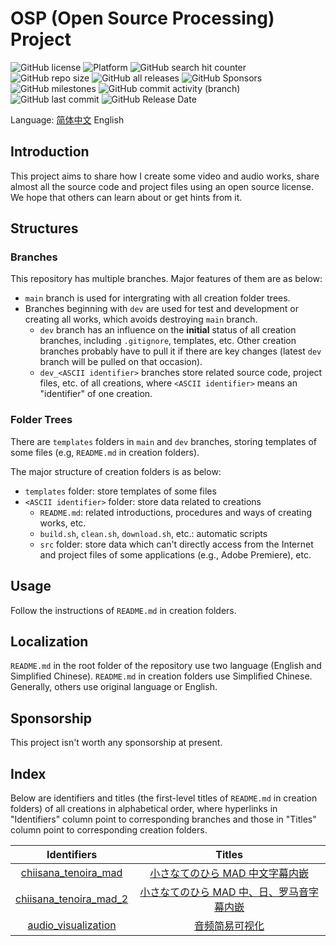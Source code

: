 # OSP (Open Source Processing) Project

![GitHub license](https://img.shields.io/github/license/LittleYe233/PersonalCreation?style=flat-square) ![Platform](https://img.shields.io/badge/platform-Windows%20|%20Linux%20|%20OS%20X-lightgrey?style=flat-square) ![GitHub search hit counter](https://img.shields.io/github/search/LittleYe233/PersonalCreation/main?style=flat-square&label=main%20hit%20counter&color=blueviolet) ![GitHub repo size](https://img.shields.io/github/repo-size/LittleYe233/PersonalCreation?style=flat-square&color=pink) ![GitHub all releases](https://img.shields.io/github/downloads/LittleYe233/PersonalCreation/total?style=flat-square) ![GitHub Sponsors](https://img.shields.io/github/sponsors/LittleYe233?style=flat-square) ![GitHub milestones](https://img.shields.io/github/milestones/all/LittleYe233/PersonalCreation?style=flat-square&color=red) ![GitHub commit activity (branch)](https://img.shields.io/github/commit-activity/w/LittleYe233/PersonalCreation/main?color=darkgreen&label=main%20commit%20activity&style=flat-square) ![GitHub last commit](https://img.shields.io/github/last-commit/LittleYe233/PersonalCreation?style=flat-square) ![GitHub Release Date](https://img.shields.io/github/release-date/LittleYe233/PersonalCreation?style=flat-square)

Language: [简体中文](/README.zh-chs.md) English

## Introduction

This project aims to share how I create some video and audio works, share almost all the source code and project files using an open source license. We hope that others can learn about or get hints from it.

## Structures

### Branches

This repository has multiple branches. Major features of them are as below:

- `main` branch is used for intergrating with all creation folder trees.
- Branches beginning with `dev` are used for test and development or creating all works, which avoids destroying `main` branch.
  - `dev` branch has an influence on the **initial** status of all creation branches, including `.gitignore`, templates, etc. Other creation branches probably have to pull it if there are key changes (latest `dev` branch will be pulled on that occasion).
  - `dev_<ASCII identifier>` branches store related source code, project files, etc. of all creations, where `<ASCII identifier>` means an "identifier" of one creation.

### Folder Trees

There are `templates` folders in `main` and `dev` branches, storing templates of some files (e.g, `README.md` in creation folders).

The major structure of creation folders is as below:

- `templates` folder: store templates of some files
- `<ASCII identifier>` folder: store data related to creations
  - `README.md`: related introductions, procedures and ways of creating works, etc.
  - `build.sh`, `clean.sh`, `download.sh`, etc.: automatic scripts
  - `src` folder: store data which can't directly access from the Internet and project files of some applications (e.g., Adobe Premiere), etc.

## Usage

Follow the instructions of `README.md` in creation folders.

## Localization

`README.md` in the root folder of the repository use two language (English and Simplified Chinese). `README.md` in creation folders use Simplified Chinese. Generally, others use original language or English.

## Sponsorship

This project isn't worth any sponsorship at present.

## Index

Below are identifiers and titles (the first-level titles of `README.md` in creation folders) of all creations in alphabetical order, where hyperlinks in "Identifiers" column point to corresponding branches and those in "Titles" column point to corresponding creation folders.

| Identifiers | Titles |
| :-: | :-: |
| [chiisana_tenoira_mad](https://github.com/LittleYe233/PersonalCreation/tree/dev_chiisana_tenohira_mad) | [小さなてのひら MAD 中文字幕内嵌](https://github.com/LittleYe233/PersonalCreation/tree/dev_chiisana_tenohira_mad/chiisana_tenohira_mad) |
| [chiisana_tenoira_mad_2](https://github.com/LittleYe233/PersonalCreation/tree/dev_chiisana_tenohira_mad_2) | [小さなてのひら MAD 中、日、罗马音字幕内嵌](https://github.com/LittleYe233/PersonalCreation/tree/dev_chiisana_tenohira_mad_2/chiisana_tenohira_mad_2) |
| [audio_visualization](https://github.com/LittleYe233/PersonalCreation/tree/dev_audio_visualization) | [音频简易可视化](https://github.com/LittleYe233/PersonalCreation/tree/dev_audio_visualization/audio_visualization) |
